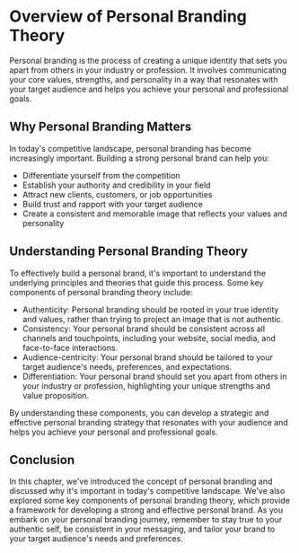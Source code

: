 Overview of Personal Branding Theory
=============================================================================================

Personal branding is the process of creating a unique identity that sets you apart from others in your industry or profession. It involves communicating your core values, strengths, and personality in a way that resonates with your target audience and helps you achieve your personal and professional goals.

Why Personal Branding Matters
-----------------------------

In today's competitive landscape, personal branding has become increasingly important. Building a strong personal brand can help you:

* Differentiate yourself from the competition
* Establish your authority and credibility in your field
* Attract new clients, customers, or job opportunities
* Build trust and rapport with your target audience
* Create a consistent and memorable image that reflects your values and personality

Understanding Personal Branding Theory
--------------------------------------

To effectively build a personal brand, it's important to understand the underlying principles and theories that guide this process. Some key components of personal branding theory include:

* Authenticity: Personal branding should be rooted in your true identity and values, rather than trying to project an image that is not authentic.
* Consistency: Your personal brand should be consistent across all channels and touchpoints, including your website, social media, and face-to-face interactions.
* Audience-centricity: Your personal brand should be tailored to your target audience's needs, preferences, and expectations.
* Differentiation: Your personal brand should set you apart from others in your industry or profession, highlighting your unique strengths and value proposition.

By understanding these components, you can develop a strategic and effective personal branding strategy that resonates with your audience and helps you achieve your personal and professional goals.

Conclusion
----------

In this chapter, we've introduced the concept of personal branding and discussed why it's important in today's competitive landscape. We've also explored some key components of personal branding theory, which provide a framework for developing a strong and effective personal brand. As you embark on your personal branding journey, remember to stay true to your authentic self, be consistent in your messaging, and tailor your brand to your target audience's needs and preferences.
